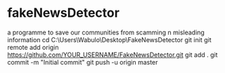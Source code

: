 # fakeNewsDetector
a programme to save our communities from scamming n misleading information
cd C:\Users\Wabulo\Desktop\FakeNewsDetector
git init
git remote add origin https://github.com/YOUR_USERNAME/FakeNewsDetector.git
git add .
git commit -m "Initial commit"
git push -u origin master
